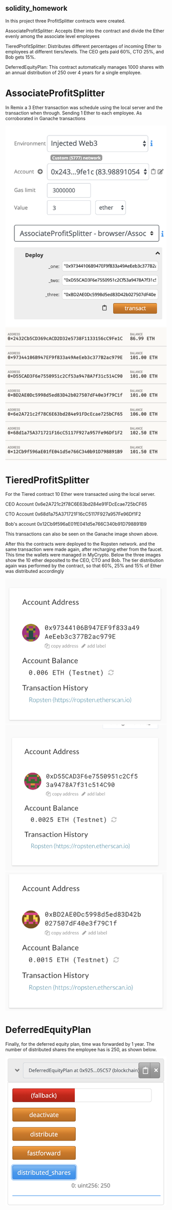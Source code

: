 ## solidity_homework

In this project three ProfitSplitter contracts were created.


AssociateProfitSplitter:  Accepts Ether into the contract and divide the Ether evenly among the associate level employees


TieredProfitSplitter: Distributes different percentages of incoming Ether to employees at different tiers/levels.  The CEO gets paid 60%, CTO 25%, and Bob gets 15%.


DeferredEquityPlan: This contract automatically manages 1000 shares with an annual distribution of 250 over 4 years for a single employee.

# AssociateProfitSplitter

In Remix a 3 Ether transaction was schedule using the local server and the transaction when through. Sending 1 Ether to each employee. As corroborated in Ganache transactions

![supply_chain](/images/f.png)
![supply_chain](/images/d.png)

# TieredProfitSplitter

For the Tiered contract 10 Ether were transacted using the local server. 

CEO Account 0x6e2A721c2f78C6E63bd284e91FDcEcae725bCF65

CTO Account 0x68d1a75A371721F16cC5117F927a957Fe96Df1F2

Bob's account 0x12Cb9f596aE01fE041d5e766C340b91D798891B9

This transactions can also be seen on the Ganache image shown above.

After this the contracts were deployed to the Ropsten network. and the same transaction were made again, after recharging ether from the faucet. This time the wallets were managed in MyCrypto. Below the three images show the 10 ether deposited to the CEO, CTO and Bob. The tier distribution again was performed by the contract, so that 60%, 25% and 15% of Ether was distributed accordingly

![supply_chain](/images/a.png)
![supply_chain](/images/b.png)
![supply_chain](/images/c.png)

# DeferredEquityPlan

Finally, for the deferred equity plan, time was forwarded by 1 year. The number of distributed shares the employee has is 250, as shown below.

![supply_chain](/images/dist.png)

